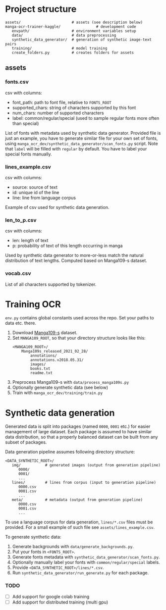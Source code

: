 # Project structure

```
assets/                       # assets (see description below)
manga-ocr-trainer-kaggle/                # development code
   envpath/                   # environment variables setup
   data/                      # data preprocessing
   synthetic_data_generator/  # generation of synthetic image-text pairs
   training/                  # model training
   create_folders.py          # creates folders for assets
```

## assets

### fonts.csv
csv with columns:
- font_path: path to font file, relative to `FONTS_ROOT`
- supported_chars: string of characters supported by this font
- num_chars: number of supported characters
- label: common/regular/special (used to sample regular fonts more often than special)

List of fonts with metadata used by synthetic data generator.
Provided file is just an example, you have to generate similar file for your own set of fonts,
using `manga_ocr_dev/synthetic_data_generator/scan_fonts.py` script.
Note that `label` will be filled with `regular` by default. You have to label your special fonts manually.

### lines_example.csv
csv with columns:
- source: source of text
- id: unique id of the line
- line: line from language corpus

Example of csv used for synthetic data generation.

### len_to_p.csv
csv with columns:
- len: length of text
- p: probability of text of this length occurring in manga

Used by synthetic data generator to more-or-less match the natural distribution of text lengths.
Computed based on Manga109-s dataset.

### vocab.csv
List of all characters supported by tokenizer.

# Training OCR

`env.py` contains global constants used across the repo. Set your paths to data etc. there.

1. Download [Manga109-s](http://www.manga109.org/en/download_s.html) dataset.
2. Set `MANGA109_ROOT`, so that your directory structure looks like this: 
    ```
    <MANGA109_ROOT>/
        Manga109s_released_2021_02_28/
            annotations/
            annotations.v2018.05.31/
            images/
            books.txt
            readme.txt
    ```
3. Preprocess Manga109-s with `data/process_manga109s.py`
4. Optionally generate synthetic data (see below)
5. Train with `manga_ocr_dev/training/train.py`

# Synthetic data generation

Generated data is split into packages (named `0000`, `0001` etc.) for easier management of large dataset.
Each package is assumed to have similar data distribution, so that a properly balanced dataset
can be built from any subset of packages.

Data generation pipeline assumes following directory structure:

```
<DATA_SYNTHETIC_ROOT>/
   img/           # generated images (output from generation pipeline)
      0000/
      0001/
      ...
   lines/         # lines from corpus (input to generation pipeline)
      0000.csv
      0001.csv
      ...
   meta/          # metadata (output from generation pipeline)
      0000.csv
      0001.csv
      ...
```

To use a language corpus for data generation, `lines/*.csv` files must be provided.
For a small example of such file see `assets/lines_example.csv`.

To generate synthetic data:
1. Generate backgrounds with `data/generate_backgrounds.py`.
2. Put your fonts in `<FONTS_ROOT>`.
3. Generate fonts metadata with `synthetic_data_generator/scan_fonts.py`.
4. Optionally manually label your fonts with `common/regular/special` labels.
5. Provide `<DATA_SYNTHETIC_ROOT>/lines/*.csv`.
6. Run `synthetic_data_generator/run_generate.py` for each package.


### TODO

- [ ] Add support for google colab training
- [ ] Add support for distributed training (multi gpu) 
